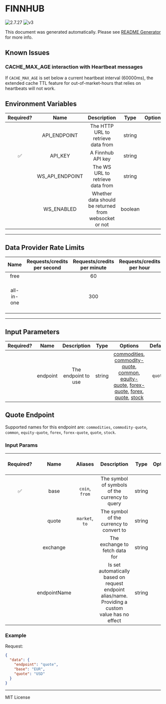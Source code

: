 # FINNHUB

![2.7.27](https://img.shields.io/github/package-json/v/smartcontractkit/external-adapters-js?filename=packages/sources/finnhub/package.json) ![v3](https://img.shields.io/badge/framework%20version-v3-blueviolet)

This document was generated automatically. Please see [README Generator](../../scripts#readme-generator) for more info.

## Known Issues

### CACHE_MAX_AGE interaction with Heartbeat messages

If `CACHE_MAX_AGE` is set below a current heartbeat interval (60000ms), the extended cache TTL feature for out-of-market-hours that relies on heartbeats will not work.

## Environment Variables

| Required? |      Name       |                      Description                      |  Type   | Options |           Default           |
| :-------: | :-------------: | :---------------------------------------------------: | :-----: | :-----: | :-------------------------: |
|           |  API_ENDPOINT   |          The HTTP URL to retrieve data from           | string  |         | `https://finnhub.io/api/v1` |
|    ✅     |     API_KEY     |                   A Finnhub API key                   | string  |         |                             |
|           | WS_API_ENDPOINT |           The WS URL to retrieve data from            | string  |         |    `wss://ws.finnhub.io`    |
|           |   WS_ENABLED    | Whether data should be returned from websocket or not | boolean |         |           `false`           |

---

## Data Provider Rate Limits

|    Name    | Requests/credits per second | Requests/credits per minute | Requests/credits per hour |                      Note                      |
| :--------: | :-------------------------: | :-------------------------: | :-----------------------: | :--------------------------------------------: |
|    free    |                             |             60              |                           |                                                |
| all-in-one |                             |             300             |                           | limit is for market data, not fundamental data |

---

## Input Parameters

| Required? |   Name   |     Description     |  Type  |                                                                                                                   Options                                                                                                                    | Default |
| :-------: | :------: | :-----------------: | :----: | :------------------------------------------------------------------------------------------------------------------------------------------------------------------------------------------------------------------------------------------: | :-----: |
|           | endpoint | The endpoint to use | string | [commodities](#quote-endpoint), [commodity-quote](#quote-endpoint), [common](#quote-endpoint), [equity-quote](#quote-endpoint), [forex-quote](#quote-endpoint), [forex](#quote-endpoint), [quote](#quote-endpoint), [stock](#quote-endpoint) | `quote` |

## Quote Endpoint

Supported names for this endpoint are: `commodities`, `commodity-quote`, `common`, `equity-quote`, `forex`, `forex-quote`, `quote`, `stock`.

### Input Params

| Required? |     Name     |    Aliases     |                                            Description                                            |  Type  | Options | Default | Depends On | Not Valid With |
| :-------: | :----------: | :------------: | :-----------------------------------------------------------------------------------------------: | :----: | :-----: | :-----: | :--------: | :------------: |
|    ✅     |     base     | `coin`, `from` |                          The symbol of symbols of the currency to query                           | string |         |         |            |                |
|           |    quote     | `market`, `to` |                             The symbol of the currency to convert to                              | string |         |         |            |                |
|           |   exchange   |                |                                  The exchange to fetch data for                                   | string |         |         |            |                |
|           | endpointName |                | Is set automatically based on request endpoint alias/name. Providing a custom value has no effect | string |         |         |            |                |

### Example

Request:

```json
{
  "data": {
    "endpoint": "quote",
    "base": "EUR",
    "quote": "USD"
  }
}
```

---

MIT License
